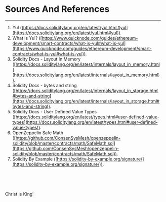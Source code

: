 # Sources And References

---

1. Yul ([https://docs.soliditylang.org/en/latest/yul.html#yul](https://docs.soliditylang.org/en/latest/yul.html#yul)).
2. What is Yul? ([https://www.quicknode.com/guides/ethereum-development/smart-contracts/what-is-yul#what-is-yul](https://www.quicknode.com/guides/ethereum-development/smart-contracts/what-is-yul#what-is-yul)).
3. Solidity Docs - Layout In Memory ([https://docs.soliditylang.org/en/latest/internals/layout_in_memory.html](https://docs.soliditylang.org/en/latest/internals/layout_in_memory.html)).
4. Solidity Docs - bytes and string ([https://docs.soliditylang.org/en/latest/internals/layout_in_storage.html#bytes-and-string](https://docs.soliditylang.org/en/latest/internals/layout_in_storage.html#bytes-and-string)).
5. Solidity Docs - User Defined Value Types ([https://docs.soliditylang.org/en/latest/types.html#user-defined-value-types](https://docs.soliditylang.org/en/latest/types.html#user-defined-value-types)).
6. OpenZeppelin Safe Math ([https://github.com/ConsenSysMesh/openzeppelin-solidity/blob/master/contracts/math/SafeMath.sol](https://github.com/ConsenSysMesh/openzeppelin-solidity/blob/master/contracts/math/SafeMath.sol)).
7. Solidity By Example ([https://solidity-by-example.org/signature/](https://solidity-by-example.org/signature/)).

<br><br><br>

Christ is King!